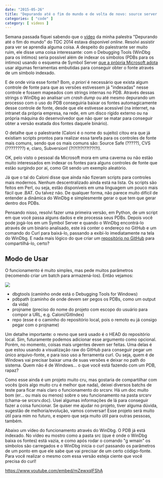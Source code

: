 ```yaml
---
date: "2015-05-26"
title: "Depurando até o fim do mundo e de volta de novo: source server com GitHub"
categories: [ "code" ]
category: [ videos ]
---
```

Semana passada fiquei sabendo que o [vídeo](http://www.infoq.com/br/presentations/depurando-ate-o-fim-do-mundo#) da minha palestra "Depurando até o fim do mundo" do TDC 2014 estava disponível _online_. Resolvi assistir para ver se aprendia alguma coisa. A despeito do palestrante ser muito ruim, ele disse uma coisa interessante: com o Debugging Tools (WinDbg para os íntimos) seria possível além de indexar os símbolos (PDBs para os íntimos) usando o esquema de Symbol Server [que a própria Microsoft adota](https://support.microsoft.com/en-us/kb/311503) usar algumas ferramentas embutidas para conseguir obter o fonte através de um símbolo indexado.

E de onde viria esse fonte? Bom, _a priori_ é necessário que exista algum controle de fonte para que as versões estivessem já "indexadas" nesse controle e fossem mapeados com strings internas no PDB. Através dessas strings o WinDbg ao analisar um _crash dump_ ou até mesmo depurando um processo com o uso do PDB conseguiria baixar os fontes automagicamente desse controle de fonte, desde que ele estivesse acessível (na internet, na intranet da própria empresa, na rede, em um disco rígido externo ou na própria máquina do desenvolvedor que não quer se matar para conseguir obter a versão exatada dos fontes daquele binário).

O detalhe que o palestrante (Caloni é o nome do sujeito) citou era que já existiam scripts prontos para realizar essa tarefa para os controles de fonte mais comuns, sendo que os mais comuns são: Source Safe (?????), CVS (????????) e, claro, Subversion! (?!?!?!?!??!??!?!).

OK, pelo visto o pessoal da Microsoft mora em uma caverna ou não estão muito interessados em indexar os fontes para alguns controles de fonte que estão surgindo por aí, como Git sendo um exemplo aleatório.

Já que o tal do Caloni disse que ainda não fizeram scripts para controles mais modernos. Nenhum descentralizado ainda está na lista. Os scripts são feitos em Perl, ou seja, estão disponíveis em uma linguagem um pouco mais fácil que .BAT. Ou talvez não. De qualquer forma, não parece muito difícil de entender a dinâmica do WinDbg e simplesmente gerar o que tem que gerar dentro dos PDBs.

Pensando nisso, resolvi fazer uma primeira versão, em Python, de um script em que você passa alguns dados e ele processa seus PDBs. Depois você pode jogá-los em um Symbol Server e quando o WinDbg encontrá-lo através de um binário analisado, este irá conter o endereço no GitHub e um comando do Curl para baixá-lo, passando a exibi-lo imediatamente na tela do WinDbg. E nada mais lógico do que criar um [repositório no GitHub](https://github.com/Caloni/GitIndex) para compartilhá-lo, certo?

## Modo de Usar

O funcionamento é muito simples, mas pede muitos parâmetros (recomendo criar um batch para armazená-los). Então vejamos:

![](http://i.imgur.com/6m3En11.png)

 - dbgtools (caminho onde está o Debugging Tools for Windows)
 - pdbpath (caminho de onde devem ser pegos os PDBs, como um output da vida)
 - projname (preciso do nome do projeto com escopo do usuário para compor a URL, e.g. Caloni/GitIndex)
 - repo (esse é o caminho do repositório local, pois o remoto eu já consigo pegar com o projname)

Um detalhe importante: o revno que será usado é o HEAD do repositório local. Sim, futuramente podemos adicionar esse argumento como opcional. Porém, no momento, coisas mais urgentes devem ser feitas. Uma delas é que estou usando a visualização raw do GitHub para conseguir pegar um único arquivo-fonte, e para isso uso a ferramenta curl. Ou seja, quem é de Windows vai precisar baixar uma de suas versões e deixar no path do sistema. Quem não é de Windows... o que você está fazendo com um PDB, rapaz?

Como esse ainda é um projeto muito cru, mas gostaria de compartilhar com vocês (pois algo muito cru é melhor que nada), deixei diversos batchs de teste para ficar mais claro o funcionamento do srcsrv. Há um doc muito bom (er... ou mais ou menos) sobre o seu funcionamento na pasta srcsrv (chama-se srcsrv.doc). Usei algumas informações de lá para conseguir fazer a coisa funcionar. Se quiser me ajudar no projeto, tiver alguma dúvida, sugestão de melhoria/evolução, vamos conversar! Esse projeto será muito útil para mim no futuro, e espero que seja muito útil para outras pessoas, também.

Abaixo um vídeo do funcionamento através do WinDbg. O PDB já está indexado. No vídeo eu mostro como a pasta src (que é onde o WinDbg baixa os fontes) está vazia, e como após rodar o comando "g wmain" os símbolos são carregados e o WinDbg inicia o curl passando os parâmetros de um ponto em que ele sabe que vai precisar de um certo código-fonte. Para você realizar o mesmo com essa versão esteja ciente que você precisa do curl!

https://www.youtube.com/embed/mZewxqlFShA

